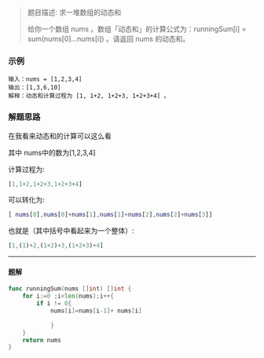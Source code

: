 > 题目描述: 求一堆数组的动态和
>
> 给你一个数组 nums 。数组「动态和」的计算公式为：runningSum[i] = sum(nums[0]…nums[i]) 。请返回 nums 的动态和。
>



### 示例

```
输入：nums = [1,2,3,4]
输出：[1,3,6,10]
解释：动态和计算过程为 [1, 1+2, 1+2+3, 1+2+3+4] 。
```



### 解题思路

在我看来动态和的计算可以这么看

其中 nums中的数为[1,2,3,4]

计算过程为:

```matlab
[1,1+2,1+2+3,1+2+3+4]
```

可以转化为:

```matlab
[ nums[0],nums[0]+nums[1],nums[1]+nums[2],nums[2]+nums[3]]
```

也就是（其中括号中看起来为一个整体）:

```matlab
[1,(1)+2,(1+2)+3,(1+2+3)+4]
```

***

#### 题解

```go
func runningSum(nums []int) []int {
    for i:=0 ;i<len(nums);i++{
        if i != 0{
            nums[i]=nums[i-1]+ nums[i]
        
    		}
    }
    return nums
}
```

